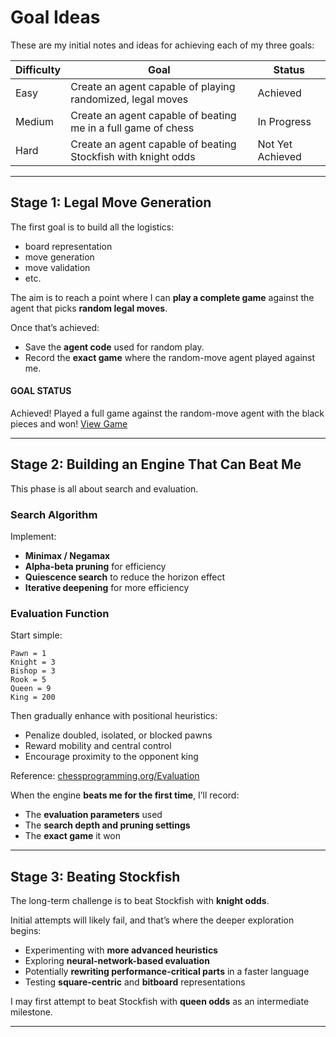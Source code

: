 # Goal Ideas

These are my initial notes and ideas for achieving each of my three goals:

| Difficulty | Goal                                                          | Status           |
| ---------- | ------------------------------------------------------------- | ---------------- |
| Easy       | Create an agent capable of playing randomized, legal moves    | Achieved         |
| Medium     | Create an agent capable of beating me in a full game of chess | In Progress      |
| Hard       | Create an agent capable of beating Stockfish with knight odds | Not Yet Achieved |

---

## Stage 1: Legal Move Generation

The first goal is to build all the logistics:

- board representation
- move generation
- move validation
- etc.

The aim is to reach a point where I can **play a complete game** against the agent that picks **random legal moves**.

Once that’s achieved:

- Save the **agent code** used for random play.
- Record the **exact game** where the random-move agent played against me.

#### GOAL STATUS

Achieved! Played a full game against the random-move agent with the black pieces and won!
[View Game](https://lichess.org/f4QNUI1d/black)

---

## Stage 2: Building an Engine That Can Beat Me

This phase is all about search and evaluation.

### Search Algorithm

Implement:

- **Minimax / Negamax**
- **Alpha-beta pruning** for efficiency
- **Quiescence search** to reduce the horizon effect
- **Iterative deepening** for more efficiency

### Evaluation Function

Start simple:

```
Pawn = 1
Knight = 3
Bishop = 3
Rook = 5
Queen = 9
King = 200
```

Then gradually enhance with positional heuristics:

- Penalize doubled, isolated, or blocked pawns
- Reward mobility and central control
- Encourage proximity to the opponent king

Reference: [chessprogramming.org/Evaluation](https://www.chessprogramming.org/Evaluation)

When the engine **beats me for the first time**, I’ll record:

- The **evaluation parameters** used
- The **search depth and pruning settings**
- The **exact game** it won

---

## Stage 3: Beating Stockfish

The long-term challenge is to beat Stockfish with **knight odds**.

Initial attempts will likely fail, and that’s where the deeper exploration begins:

- Experimenting with **more advanced heuristics**
- Exploring **neural-network-based evaluation**
- Potentially **rewriting performance-critical parts** in a faster language
- Testing **square-centric** and **bitboard** representations

I may first attempt to beat Stockfish with **queen odds** as an intermediate milestone.

---
